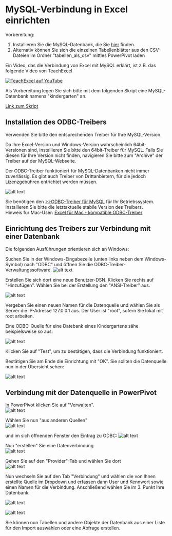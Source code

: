 # MySQL-Verbindung in Excel einrichten

Vorbereitung:  

1) Installieren Sie die MySQL-Datenbank, die Sie [hier](2024-05-20%20kindergarten.sql) finden.  
2) Alternativ können Sie sich die einzelnen Tabellenblätter aus den CSV-Dateien im Ordner "tabellen_als_csv" mittles PowerPivot laden  

Ein Video, das die Verbindung von Excel mit MySQL erklärt, ist z.B. das folgende Video von TeachExcel
  
[![TeachExcel auf YouTube](https://img.youtube.com/vi/sZ2U_OzE3Qc/0.jpg)](https://youtu.be/sZ2U_OzE3Qc?si=k_XGh40rJi5one5D)

Als Vorbereitung legen Sie sich bitte mit dem folgenden Skript eine MySQL-Datenbank namens "kindergarten" an.  

[Link zum Skript](2024-05-20%20kindergarten.sql)

## Installation des ODBC-Treibers

Verwenden Sie bitte den entsprechenden Treiber für Ihre MySQL-Version.  

Da Ihre Excel-Version und Windows-Version wahrscheinlich  64bit-Versionen sind, installieren Sie bitte den 64bit-Treiber für MySQL. Falls Sie diesen für Ihre Version nicht finden, navigieren Sie bitte zum "Archive" der Treiber auf der MySQL-Webseite.  

Der ODBC-Treiber funktioniert für MySQL-Datenbanken nicht immer zuverlässig. Es gibt auch Treiber von Drittanbietern, für die jedoch Lizenzgebühren entrichtet werden müssen.  

![alt text](image-12.png)

Sie benötigen den [>>ODBC-Treiber für MySQL](https://dev.mysql.com/downloads/connector/odbc/) für Ihr Betriebssystem. Installieren Sie bitte die letztaktuelle stabile Version des Treibers.  
Hinweis für Mac-User: [Excel für Mac - kompatible ODBC-Treiber](https://support.microsoft.com/de-de/office/mit-excel-f%C3%BCr-mac-kompatible-odbc-treiber-9fa6bc7f-d19e-4f7f-9be4-92e85c77d712#:~:text=Wenn%20Sie%20Daten%20aus%20einer%20Datenbank%20nach%20Excel,f%C3%BCr%20Excel%202019%20und%20Microsoft%20365%20f%C3%BCr%20Mac.)

## Einrichtung des Treibers zur Verbindung mit einer Datenbank

Die folgenden Ausführungen orientieren sich an Windows:

Suchen Sie in der Windows-Eingabezeile (unten links neben dem Windows-Symbol) nach "ODBC" und öffnen Sie die ODBC-Treiber-Verwaltungssoftware.
![alt text](image.png)

Erstellen Sie sich dort eine neue Benutzer-DSN. Klicken Sie rechts auf "Hinzufügen". Wählen Sie bei der Erstellung den "ANSI-Treiber" aus.  

![alt text](image-1.png)

Vergeben Sie einen neuen Namen für die Datenquelle und wählen Sie als Server die IP-Adresse 127.0.0.1 aus. Der User ist "root", sofern Sie lokal mit root arbeiten.  

Eine ODBC-Quelle für eine Datebank eines Kindergartens sähe beispielsweise so aus:

![alt text](image-2.png)

Klicken Sie auf "Test", um zu bestätigen, dass die Verbindung funktioniert.  

Bestätigen Sie am Ende die Einrichtung mit "OK".
Sie sollten die Datenquelle nun in der Übersicht sehen:

![alt text](image-3.png)

## Verbindung mit der Datenquelle in PowerPivot

In PowerPivot klicken Sie auf "Verwalten".  
![alt text](image-4.png)

Wählen Sie nun "aus anderen Quellen"  
![alt text](image-5.png)

und im sich öffnenden Fenster den Eintrag zu ODBC:
![alt text](image-6.png)

Nun "erstellen" Sie eine Datenverbindung  
![alt text](image-7.png)

Gehen Sie auf den "Provider"-Tab und wählen Sie dort  
![alt text](image-8.png)

Nun wechseln Sie auf den Tab "Verbindung" und wählen die von Ihnen erstellte Quelle im Dropdown und erfassen dann User und Kennwort sowie einen Namen für die Verbindung. Anschließend wählen Sie im 3. Punkt Ihre Datenbank.

![alt text](image-9.png)

![alt text](image-10.png)

Sie können nun Tabellen und andere Objekte der Datenbank aus einer Liste für den Import auswählen oder eine Abfrage erstellen.  
